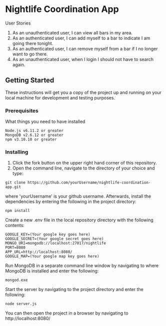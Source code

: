 # Nightlife Coordination App

User Stories

1. As an unauthenticated user, I can view all bars in my area.
2. As an authenticated user, I can add myself to a bar to indicate I am going there tonight.
3. As an authenticated user, I can remove myself from a bar if I no longer want to go there.
4. As an unauthenticated user, when I login I should not have to search again.

## Getting Started

These instructions will get you a copy of the project up and running on your local machine for development and testing purposes.

### Prerequisites

What things you need to have installed

```
Node.js v6.11.2 or greater
MongoDB v2.6.12 or greater
npm v3.10.10 or greater
```

### Installing

1. Click the fork button on the upper right hand corner of this repository.
2. Open the command line, navigate to the directory of your choice and type:

```
git clone https://github.com/yourUsername/nightlife-coordination-app.git
```

where 'yourUsername' is your github username.
Afterwards, install the dependencies by entering the following in the project directory:

```
npm install
```

Create a new .env file in the local repository directory with the following contents:

```
GOOGLE_KEY=(Your google key goes here)
GOOGLE_SECRET=(Your google secret goes here)
MONGO_URI=mongodb://localhost:27017/nightlife
PORT=8080
APP_URL=http://localhost:8080/
GOOGLE_MAP=(Your google map key goes here)
```

Run MongoDB in a separate command line window by navigating to where MongoDB
is installed and enter the following:

```
mongod.exe
```

Start the server by navigating to the project directory and enter the following:

```
node server.js
```

You can then open the project in a browser by navigating to http://localhost:8080/